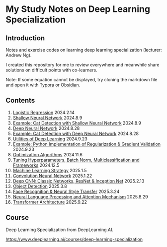 # My Study Notes on Deep Learning Specialization

## Introduction

Notes and exercise codes on learning deep learning specialization (lecturer: Andrew Ng).

I created this repository for me to review everywhere and meanwhile share solutions on difficult points with co-learners.

Note: If some equation cannot be displayed, try cloning the markdown file and open it with [Typora](https://typora.io/) or [Obsidian](https://obsidian.md).

## Contents

1. [Logistic Regression](./1.LogisticRegression.md) 2024.2.14
2. [Shallow Neural Network](./2.ShallowNeuralNetwork.md) 2024.8.9
3. [Example: Cat Detection with Shallow Neural Network](./3.Example-CatDetectionWithShallowNeuralNetwork.md) 2024.8.9
4. [Deep Neural Network](./4.DeepNeuralNetwork.md) 2024.8.28
5. [Example: Cat Detection with Deep Neural Network](./5.ExampleCatDetectionWithDeepNeuralNetwork.md) 2024.8.28
6. [Utilities of Deep Learning](./6.UtilitiesOfDeepLearning.md) 2024.9.23
7. [Example: Python Implementation of Regularization & Gradient Validation](./7.ExamplePythonImplementationOfRegularizationAndGradientValidation.md) 2024.9.23
8. [Optimization Algorithms](./8.OptimizationAlgorithms.md) 2024.11.6
9. [Tuning Hyperparameters, Batch Norm, Multiclassification and Frameworks](./9.TuningHyperparametersBatchNormMulticlassificationAndFrameworks.md) 2024.12.5
10. [Machine Learning Strategy](./10.MachineLearningStrategy.md) 2025.1.5
11. [Convolution Neural Network](./11.ConvolutionNeuralNetwork.md) 2025.1.22
12. [Deep CNN: Classic Networks, ResNet & Inception Net](./12.DeepCNNClassicNetworksResNetAndInceptionNet.md) 2025.2.13
13. [Object Detection](./13.ObjectDetection.md) 2025.3.8
14. [Face Recognition & Neural Style Transfer](./14.FaceRecognitionAndNeuralStyleTransfer.md) 2025.3.24
15. [Neural Language Processing and Attention Mechanism](./15.NeuralLanguageProcessingAndAttentionMechanism.md) 2025.8.29
16. [Transformer Architecture](./16.TransformerArchitecture.md) 2025.9.22

## Course

Deep Learning Specialization from DeepLearning.AI.

https://www.deeplearning.ai/courses/deep-learning-specialization